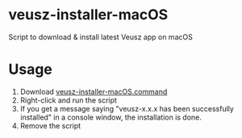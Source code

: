 # veusz-installer-macOS
Script to download &amp; install latest Veusz app on macOS

# Usage
1. Download [veusz-installer-macOS.command](https://github.com/korintje/veusz-installer-macOS/releases/download/v0.0.1/veusz-installer-macOS.command)
2. Right-click and run the script
3. If you get a message saying "veusz-x.x.x has been successfully installed" in a console window, the installation is done.
4. Remove the script
